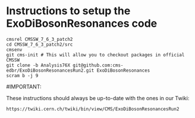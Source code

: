 Instructions to setup the ExoDiBosonResonances code
========

```
cmsrel CMSSW_7_6_3_patch2
cd CMSSW_7_6_3_patch2/src
cmsenv
git cms-init # This will allow you to checkout packages in official CMSSW
git clone -b Analysis76X git@github.com:cms-edbr/ExoDiBosonResonancesRun2.git ExoDiBosonResonances
scram b -j 9
```

#IMPORTANT: 

These instructions should always be up-to-date with the ones in our Twiki:

`https://twiki.cern.ch/twiki/bin/view/CMS/ExoDiBosonResonancesRun2`
